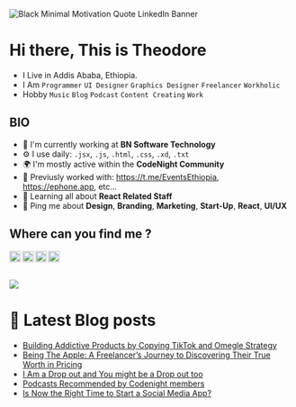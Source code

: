 
<!--
**baydisng13/Baydisng13** is a ✨ _special_ ✨ repository because its `README.md` (this file) appears on your GitHub profile.

Here are some ideas to get you started:

- 🔭 I’m currently working At BN Software Texhnology
- 🌱 I’m currently learning Computer Secince 
- 👯 I’m looking to collaborate on Front end projects 
- 🤔 I’m looking for help with ...
- 💬 Ask me about ...
- 📫 How to reach me: ...
- 😄 Pronouns: ...
- ⚡ Fun fact: ...
-->

![Black Minimal Motivation Quote LinkedIn Banner](https://user-images.githubusercontent.com/44190023/205405064-5aa93cb8-34b2-4407-9231-b3e292a548a4.gif)

# Hi there, This is Theodore 

- I Live in Addis Ababa, Ethiopia.
- I Am `Programmer` `UI Designer` `Graphics Designer` `Freelancer` `Workholic`
- Hobby `Music` `Blog` `Podcast` `Content Creating` `Work`

## BIO

- 🏢 I'm currently working at **BN Software Technology**
- ⚙️ I use daily: `.jsx`, `.js`, `.html`, `.css`, `.xd`, `.txt`
- 🌍 I'm mostly active within the **CodeNight Community**
- 💅 Previusly worked with: https://t.me/EventsEthiopia, https://ephone.app,  etc…
- 🌱 Learning all about **React Related Staff**
- 💬 Ping me about **Design**, **Branding**, **Marketing**, **Start-Up**, **React**, **UI/UX**  

## Where can you find me ?


<a href="https://twitter.com/TheodoreNegusu" target="blank"><img align="left" src="https://raw.githubusercontent.com/peterthehan/peterthehan/main/assets/twitter.svg" alt="Theodore's Twitter" width="20px" />

<a href="https://www.linkedin.com/in/theodore-negusu/" target="blank">
<img align="left" src="https://raw.githubusercontent.com/peterthehan/peterthehan/main/assets/linkedin.svg" alt="Theodore's Linked in" width="20px" />


<a href="https://t.me/baydis">
<img align="left" alt="Theodore's Telegram" width="20px" src="https://upload.wikimedia.org/wikipedia/commons/thumb/8/82/Telegram_logo.svg/1024px-Telegram_logo.svg.png" />

<a href="https://instagram.com/bay-dis" target="blank">
<img align="left" src="https://www.sophe.org/wp-content/uploads/2020/02/instagram-logo-transparent-related-keywords-logo-instagram-vector-2017-115629178687gobkrzwak.png" alt="Theodore's instagram" width="20px" /> 

<br/>
  <br/>
  <br/>

<a href="">
  <img align="center" src="https://github-readme-stats.vercel.app/api?username=baydisng13&theme=dark&show_icons=true" />
</a>
 
# 📖 Latest Blog posts
<!-- BAYDIS:START -->
- [Building Addictive Products by Copying TikTok and Omegle  Strategy](https://baydis.medium.com/building-addictive-products-by-copying-tiktok-and-omegle-strategy-5065634e04df?source=rss-33b560fc6475------2)
- [Being The Apple: A Freelancer’s Journey to Discovering Their True Worth in Pricing](https://baydis.medium.com/being-the-apple-a-freelancers-journey-to-discovering-their-true-worth-in-pricing-47b1ae98635a?source=rss-33b560fc6475------2)
- [I Am a Drop out and You might be a Drop out too](https://baydis.medium.com/i-am-a-drop-out-and-you-might-be-a-drop-out-too-47c5cb2525c1?source=rss-33b560fc6475------2)
- [Podcasts Recommended by Codenight members](https://baydis.medium.com/podcasts-recommended-by-codenight-members-96cf784b68cc?source=rss-33b560fc6475------2)
- [Is Now the Right Time to Start a Social Media App?](https://baydis.medium.com/is-now-the-right-time-to-start-a-social-media-app-2d69258de32a?source=rss-33b560fc6475------2)
<!-- BAYDIS:END -->
 
